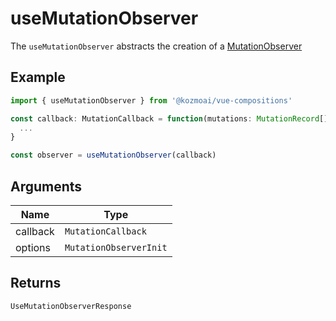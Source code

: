 # useMutationObserver
The `useMutationObserver` abstracts the creation of a [MutationObserver](https://developer.mozilla.org/en-US/docs/Web/API/MutationObserver) 

## Example
```typescript
import { useMutationObserver } from '@kozmoai/vue-compositions'

const callback: MutationCallback = function(mutations: MutationRecord[], observer: MutationObserver) {
  ...
}

const observer = useMutationObserver(callback)

```

## Arguments
| Name     | Type                        |
|----------|-----------------------------|
| callback | `MutationCallback` |
| options | `MutationObserverInit` |

## Returns
`UseMutationObserverResponse`
